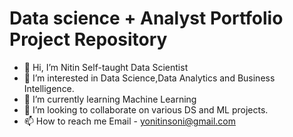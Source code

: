 # Data science + Analyst Portfolio Project Repository




- 👋 Hi, I’m Nitin Self-taught Data Scientist
- 👀 I’m interested in Data Science,Data Analytics and Business Intelligence.
- 🌱 I’m currently learning Machine Learning
- 💞️ I’m looking to collaborate on various DS and ML projects.
- 📫 How to reach me Email - yonitinsoni@gmail.com

<!---
nitinsoni1/nitinsoni1 is a ✨ special ✨ repository because its `README.md` (this file) appears on your GitHub profile.
You can click the Preview link to take a look at your changes.
--->
